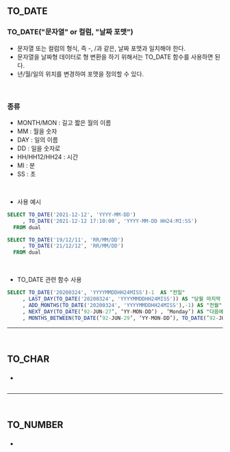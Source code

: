 ## TO_DATE

### TO_DATE("문자열" or 컬럼, "날짜 포맷")
  - 문자열 또는 컬럼의 형식, 즉 -, /과 같은, 날짜 포맷과 일치해야 한다.
  - 문자열을 날짜형 데이터로 형 변환을 하기 위해서는 TO_DATE 함수를 사용하면 된다.
  - 년/월/일의 위치를 변경하여 포맷을 정의할 수 있다.
<br/>

### 종류
  - MONTH/MON : 길고 짧은 월의 이름 
  - MM : 월을 숫자
  - DAY : 일의 이름
  - DD : 일을 숫자로
  - HH/HH12/HH24 : 시간
  - MI : 분
  - SS : 초
<br/>

  - 사용 예시
```sql
SELECT TO_DATE('2021-12-12', 'YYYY-MM-DD')
     , TO_DATE('2021-12-12 17:10:00', 'YYYY-MM-DD HH24:MI:SS')
  FROM dual

SELECT TO_DATE('19/12/11', 'RR/MM/DD')
     , TO_DATE('21/12/12', 'RR/MM/DD')
  FROM dual
```
<br/>

  - TO_DATE 관련 함수 사용
```sql
SELECT TO_DATE('20200324', 'YYYYMMDDHH24MISS')-1  AS "전일"
     , LAST_DAY(TO_DATE('20200324', 'YYYYMMDDHH24MISS')) AS "당월 마지막 일"
     , ADD_MONTHS(TO_DATE('20200324', 'YYYYMMDDHH24MISS'),-1) AS "전월"
     , NEXT_DAY(TO_DATE(’92-JUN-27’, ‘YY-MON-DD’) , ‘Monday’) AS "다음에 오는 월요일"
     , MONTHS_BETWEEN(TO_DATE(’92-JUN-29’, ‘YY-MON-DD’), TO_DATE(’92-JUN-27’, ‘YY-MON-DD’)) AS "두 날짜 사이의 월 수"
```
<hr>
<br/>

## TO_CHAR

### 
  - 

```sql

```
<hr>
<br/>

## TO_NUMBER

### 
  - 

```sql

```

